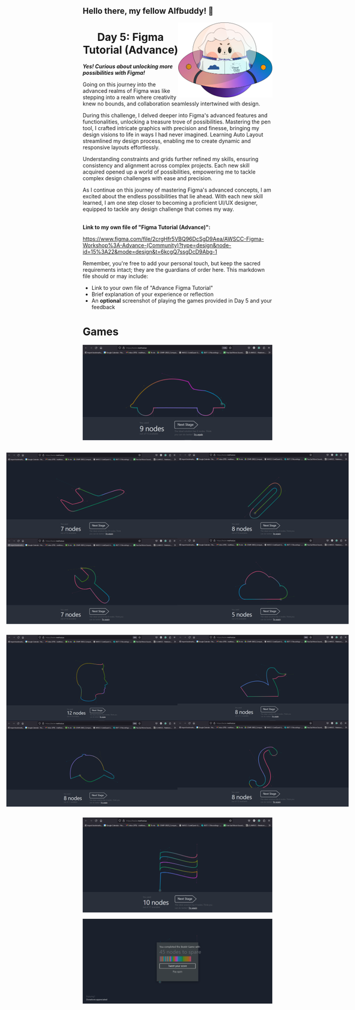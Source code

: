 ## Hello there, my fellow Alfbuddy! 💖

<img align="right" width="250px" src="../../assets/alf/alf-ufo.png">

#### <h1 align=center> Day 5: Figma Tutorial (Advance)  </h1>

**_Yes! Curious about unlocking more possibilities with Figma!_**

Going on this journey into the advanced realms of Figma was like stepping into a realm where creativity knew no bounds, and collaboration seamlessly intertwined with design.

During this challenge, I delved deeper into Figma's advanced features and functionalities, unlocking a treasure trove of possibilities. Mastering the pen tool, I crafted intricate graphics with precision and finesse, bringing my design visions to life in ways I had never imagined. Learning Auto Layout streamlined my design process, enabling me to create dynamic and responsive layouts effortlessly.

Understanding constraints and grids further refined my skills, ensuring consistency and alignment across complex projects. Each new skill acquired opened up a world of possibilities, empowering me to tackle complex design challenges with ease and precision.

As I continue on this journey of mastering Figma's advanced concepts, I am excited about the endless possibilities that lie ahead. With each new skill learned, I am one step closer to becoming a proficient UI/UX designer, equipped to tackle any design challenge that comes my way.

<br/>**Link to my own file of **"Figma Tutorial (Advance)":****

https://www.figma.com/file/2crgHfr5VBQ96DcSgD9Aea/AWSCC-Figma-Workshop%3A-Advance-(Community)?type=design&node-id=15%3A22&mode=design&t=6kcgQ7ssgDcD9Abg-1



Remember, you're free to add your personal touch, but keep the sacred requirements intact; they are the guardians of order here. This markdown file should or may include:
- Link to your own file of "Advance Figma Tutorial"
- Brief explanation of your experience or reflection
- An **optional** screenshot of playing the games provided in Day 5 and your feedback

<h1> Games </h1>

<p align=center>
<img src="../../assets/My Images for submissions/Day 5 Bezier.PNG">
</p>

##

<div style="display:flex; justify-content:center;">
  <img src="../../assets/My Images for submissions/Day 5 Bezier 2.PNG" style="width:455px;">
  <img src="../../assets/My Images for submissions/Day 5 Bezier 3.PNG" style="width:455px;">
</div>


<div style="display:flex; justify-content:center;">
  <img src="../../assets/My Images for submissions/Day 5 Bezier 4.PNG" style="width:455px;">
  <img src="../../assets/My Images for submissions/Day 5 Bezier 5.PNG" style="width:455px;">
</div>

##

<div style="display:flex; justify-content:center;">
  <img src="../../assets/My Images for submissions/Day 5 Bezier 6.PNG" style="width:455px;">
  <img src="../../assets/My Images for submissions/Day 5 Bezier 7.PNG" style="width:455px;">
</div>


<div style="display:flex; justify-content:center;">
  <img src="../../assets/My Images for submissions/Day 5 Bezier 8.PNG" style="width:455px;">
  <img src="../../assets/My Images for submissions/Day 5 Bezier 9.PNG" style="width:455px;">
</div>

##

<p align=center>
<img src="../../assets/My Images for submissions/Day 5 Bezier 10.PNG">
</p>

<p align=center>
<img src="../../assets/My Images for submissions/Day 5 Bezier Completed.PNG">
</p>

<!-- You may now delete and modify the content of this file -->